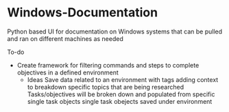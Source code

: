 # Windows-Documentation
Python based UI for documentation on Windows systems that can be pulled and ran on different machines as needed

To-do
  - Create framework for filtering commands and steps to complete objectives in a defined environment
    - Ideas
      Save data related to an environment with tags adding context to breakdown specific topics that are being researched
      Tasks/objectives will be broken down and populated from specific single task objects
      single task obejects saved under environment
 
